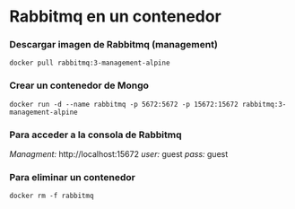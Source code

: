 # Rabbitmq en un contenedor

### Descargar imagen de Rabbitmq (management)

```
docker pull rabbitmq:3-management-alpine
```

### Crear un contenedor de Mongo

```
docker run -d --name rabbitmq -p 5672:5672 -p 15672:15672 rabbitmq:3-management-alpine
```

### Para acceder a la consola de Rabbitmq

_Managment:_ http://localhost:15672
_user:_ guest
_pass:_ guest

### Para eliminar un contenedor

```
docker rm -f rabbitmq
```
